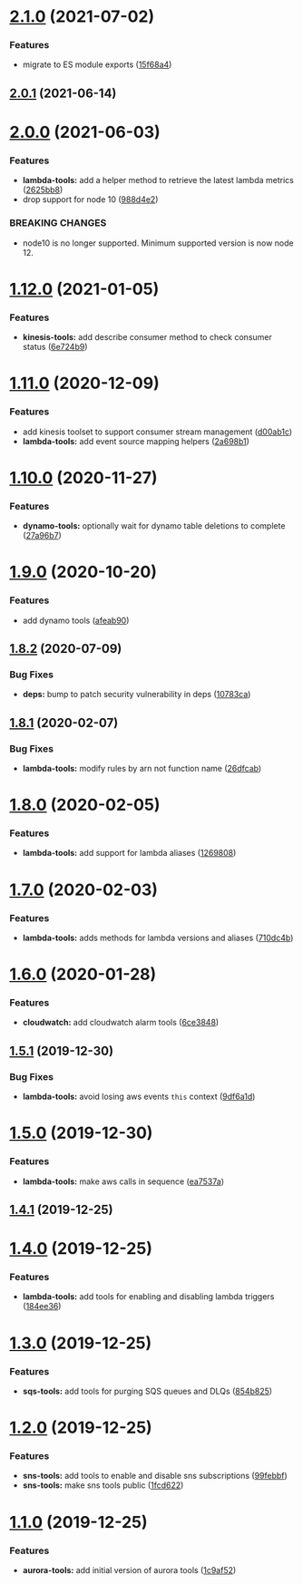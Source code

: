 # [2.1.0](https://github.com/bbeesley/aws-blue-green-toolkit/compare/v2.0.1...v2.1.0) (2021-07-02)


### Features

* migrate to ES module exports ([15f68a4](https://github.com/bbeesley/aws-blue-green-toolkit/commit/15f68a42cbaee116a880269871f5acdf828fcac9))

## [2.0.1](https://github.com/bbeesley/aws-blue-green-toolkit/compare/v2.0.0...v2.0.1) (2021-06-14)

# [2.0.0](https://github.com/bbeesley/aws-blue-green-toolkit/compare/v1.12.0...v2.0.0) (2021-06-03)


### Features

* **lambda-tools:** add a helper method to retrieve the latest lambda metrics ([2625bb8](https://github.com/bbeesley/aws-blue-green-toolkit/commit/2625bb8019f3c1ec6edb4404784091e862d486c7))
* drop support for node 10 ([988d4e2](https://github.com/bbeesley/aws-blue-green-toolkit/commit/988d4e2e962d11651fe5e50e4cb8287ddcfe00ea))


### BREAKING CHANGES

* node10 is no longer supported. Minimum supported version is now node 12.

# [1.12.0](https://github.com/bbeesley/aws-blue-green-toolkit/compare/v1.11.0...v1.12.0) (2021-01-05)


### Features

* **kinesis-tools:** add describe consumer method to check consumer status ([6e724b9](https://github.com/bbeesley/aws-blue-green-toolkit/commit/6e724b946a7a6e90221a1d6da51f28015076e5ca))

# [1.11.0](https://github.com/bbeesley/aws-blue-green-toolkit/compare/v1.10.0...v1.11.0) (2020-12-09)


### Features

* add kinesis toolset to support consumer stream management ([d00ab1c](https://github.com/bbeesley/aws-blue-green-toolkit/commit/d00ab1c0d0d0adb5ed9b0d6b06e76be868ea761b))
* **lambda-tools:** add event source mapping helpers ([2a698b1](https://github.com/bbeesley/aws-blue-green-toolkit/commit/2a698b1a4cf265a4aedd66a868f92fd8b792fb55))

# [1.10.0](https://github.com/bbeesley/aws-blue-green-toolkit/compare/v1.9.0...v1.10.0) (2020-11-27)


### Features

* **dynamo-tools:** optionally wait for dynamo table deletions to complete ([27a96b7](https://github.com/bbeesley/aws-blue-green-toolkit/commit/27a96b704d53fd2b1a9950bb762df9a46f01b4f8))

# [1.9.0](https://github.com/bbeesley/aws-blue-green-toolkit/compare/v1.8.2...v1.9.0) (2020-10-20)


### Features

* add dynamo tools ([afeab90](https://github.com/bbeesley/aws-blue-green-toolkit/commit/afeab90b53afe1254b70edc1e1e04697e7f7ac7b))

## [1.8.2](https://github.com/bbeesley/aws-blue-green-toolkit/compare/v1.8.1...v1.8.2) (2020-07-09)


### Bug Fixes

* **deps:** bump to patch security vulnerability in deps ([10783ca](https://github.com/bbeesley/aws-blue-green-toolkit/commit/10783cac7d4f750016a0e2c1ebb1b0a6a3870ded))

## [1.8.1](https://github.com/bbeesley/aws-blue-green-toolkit/compare/v1.8.0...v1.8.1) (2020-02-07)


### Bug Fixes

* **lambda-tools:** modify rules by arn not function name ([26dfcab](https://github.com/bbeesley/aws-blue-green-toolkit/commit/26dfcab37843f44d2b0eb6483c0d24023052f4bb))

# [1.8.0](https://github.com/bbeesley/aws-blue-green-toolkit/compare/v1.7.0...v1.8.0) (2020-02-05)


### Features

* **lambda-tools:** add support for lambda aliases ([1269808](https://github.com/bbeesley/aws-blue-green-toolkit/commit/1269808d1e76f9c9796b20052536dc8c86476dfe))

# [1.7.0](https://github.com/bbeesley/aws-blue-green-toolkit/compare/v1.6.0...v1.7.0) (2020-02-03)


### Features

* **lambda-tools:** adds methods for lambda versions and aliases ([710dc4b](https://github.com/bbeesley/aws-blue-green-toolkit/commit/710dc4b10f9e7fb4eee19bc9fb6247c189b07687))

# [1.6.0](https://github.com/bbeesley/aws-blue-green-toolkit/compare/v1.5.1...v1.6.0) (2020-01-28)


### Features

* **cloudwatch:** add cloudwatch alarm tools ([6ce3848](https://github.com/bbeesley/aws-blue-green-toolkit/commit/6ce3848af06ae3dbca2cf7fc9492c2f4d64724d2))

## [1.5.1](https://github.com/bbeesley/aws-blue-green-toolkit/compare/v1.5.0...v1.5.1) (2019-12-30)


### Bug Fixes

* **lambda-tools:** avoid losing aws events `this` context ([9df6a1d](https://github.com/bbeesley/aws-blue-green-toolkit/commit/9df6a1d56838fb1e60705dff677ac77d53e235b6))

# [1.5.0](https://github.com/bbeesley/aws-blue-green-toolkit/compare/v1.4.1...v1.5.0) (2019-12-30)


### Features

* **lambda-tools:** make aws calls in sequence ([ea7537a](https://github.com/bbeesley/aws-blue-green-toolkit/commit/ea7537a7b22be6642d47c749fed7be298552c67b))

## [1.4.1](https://github.com/bbeesley/aws-blue-green-toolkit/compare/v1.4.0...v1.4.1) (2019-12-25)

# [1.4.0](https://github.com/bbeesley/aws-blue-green-toolkit/compare/v1.3.0...v1.4.0) (2019-12-25)


### Features

* **lambda-tools:** add tools for enabling and disabling lambda triggers ([184ee36](https://github.com/bbeesley/aws-blue-green-toolkit/commit/184ee367b70bb75bf1a7892f6db135a61a713f26))

# [1.3.0](https://github.com/bbeesley/aws-blue-green-toolkit/compare/v1.2.0...v1.3.0) (2019-12-25)


### Features

* **sqs-tools:** add tools for purging SQS queues and DLQs ([854b825](https://github.com/bbeesley/aws-blue-green-toolkit/commit/854b825d2c909fbb6dadb8a58cc97c41270a3453))

# [1.2.0](https://github.com/bbeesley/aws-blue-green-toolkit/compare/v1.1.0...v1.2.0) (2019-12-25)


### Features

* **sns-tools:** add tools to enable and disable sns subscriptions ([99febbf](https://github.com/bbeesley/aws-blue-green-toolkit/commit/99febbf529845c364a24a3d21c1bae215555d0bb))
* **sns-tools:** make sns tools public ([1fcd622](https://github.com/bbeesley/aws-blue-green-toolkit/commit/1fcd622e1cd4125ade086529fe71882d1ef33b92))

# [1.1.0](https://github.com/bbeesley/aws-blue-green-toolkit/compare/v1.0.0...v1.1.0) (2019-12-25)


### Features

* **aurora-tools:** add initial version of aurora tools ([1c9af52](https://github.com/bbeesley/aws-blue-green-toolkit/commit/1c9af5282fa35036f12dc4020fda4b3b3675ab97))

